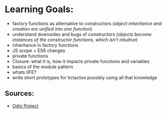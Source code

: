 # Learning Goals:
- factory functions as alternative to constructors (*object inheritance and creation are unified into one function*)
- understand downsides and bugs of constructors (*objects become instances of the constructor functions, which isn't intuitive*)
- inheritance in factory functions
- JS scope + ES6 changes
- private functions
- Closure: what it is, how it impacts private functions and variables
- basics of the module pattern
- whats IIFE?
- write short prototypes for tictactoe possibly using all that knowledge

## Sources:
- [Odin Project](https://www.theodinproject.com/courses/javascript/lessons/factory-functions-and-the-module-pattern "Odin Project Factory Functions")

